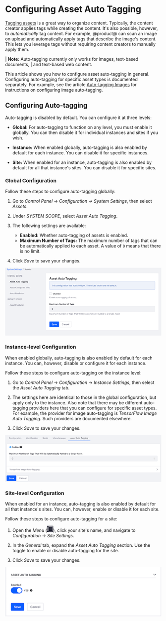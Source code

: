 # Configuring Asset Auto Tagging

[Tagging assets](/discover/portal/-/knowledge_base/7-2/tagging-content) 
is a great way to organize content. Typically, the content creator applies tags 
while creating the content. It's also possible, however, to *automatically* tag 
content. For example, @product@ can scan an image on upload and automatically 
apply tags that describe the image's content. This lets you leverage tags 
without requiring content creators to manually apply them. 

| **Note:** Auto-tagging currently only works for images, text-based documents, 
| and text-based web content. 

This article shows you how to configure asset auto-tagging in general. 
Configuring auto-tagging for specific asset types is documented separately. For 
example, see the article 
[Auto-tagging Images](/discover/portal/-/knowledge_base/7-1/auto-tagging-images) 
for instructions on configuring image auto-tagging. 

## Configuring Auto-tagging [](id=configuring-auto-tagging)

Auto-tagging is disabled by default. You can configure it at three levels:

-   **Global:** For auto-tagging to function on any level, you must enable it 
    globally. You can then disable it for individual instances and sites if you 
    wish. 

-   **Instance:** When enabled globally, auto-tagging is also enabled by default 
    for each instance. You can disable it for specific instances. 

-   **Site:** When enabled for an instance, auto-tagging is also enabled by 
    default for all that instance's sites. You can disable it for specific 
    sites. 

### Global Configuration [](id=global-configuration)

Follow these steps to configure auto-tagging globally: 

1.  Go to *Control Panel* &rarr; *Configuration* &rarr; *System Settings*, 
    then select *Assets*. 

2.  Under *SYSTEM SCOPE*, select *Asset Auto Tagging*. 

3.  The following settings are available:

    -   **Enabled:** Whether auto-tagging of assets is enabled.
    -   **Maximum Number of Tags:** The maximum number of tags that can be 
        automatically applied to each asset. A value of `0` means that there is 
        no limit.

4.  Click *Save* to save your changes. 

![Figure 1: You can configure auto-tagging globally in the Assets section of System Settings.](../../../images/auto-tagging-global.png)

### Instance-level Configuration [](id=instance-level-configuration)

When enabled globally, auto-tagging is also enabled by default for each 
instance. You can, however, disable or configure it for each instance. 

Follow these steps to configure auto-tagging on the instance level: 

1.  Go to *Control Panel* &rarr; *Configuration* &rarr; *Instance Settings*, 
    then select the *Asset Auto Tagging* tab. 

2.  The settings here are identical to those in the global configuration, but 
    apply only to the instance. Also note that there may be different 
    auto-tagging providers here that you can configure for specific asset types. 
    For example, the provider for image auto-tagging is 
    *TensorFlow Image Auto Tagging*. Such providers are documented elsewhere. 

3.  Click *Save* to save your changes. 

![Figure 2: You can also configure auto-tagging on the instance level.](../../../images/auto-tagging-instance.png)

### Site-level Configuration [](id=site-level-configuration)

When enabled for an instance, auto-tagging is also enabled by default for all 
that instance's sites. You can, however, enable or disable it for each site. 

Follow these steps to configure auto-tagging for a site: 

1.  Open the *Menu* 
    (![Product Menu](../../../images/icon-menu.png)), 
    click your site's name, and navigate to *Configuration* &rarr; 
    *Site Settings*. 

2.  In the *General* tab, expand the *Asset Auto Tagging* section. Use the 
    toggle to enable or disable auto-tagging for the site. 

3.  Click *Save* to save your changes. 

![Figure 3: You can enable or disable auto-tagging for a site.](../../../images/auto-tagging-site.png)
